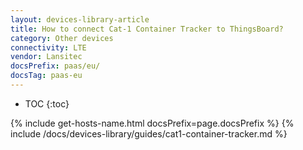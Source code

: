 ```yaml
---
layout: devices-library-article
title: How to connect Cat-1 Container Tracker to ThingsBoard?
category: Other devices
connectivity: LTE
vendor: Lansitec
docsPrefix: paas/eu/
docsTag: paas-eu
---
```


* TOC
{:toc}

{% include get-hosts-name.html docsPrefix=page.docsPrefix %}
{% include /docs/devices-library/guides/cat1-container-tracker.md %}
